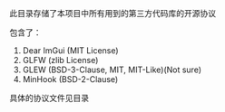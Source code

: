 此目录存储了本项目中所有用到的第三方代码库的开源协议

包含了：

1. Dear ImGui (MIT License)
2. GLFW (zlib License)
3. GLEW (BSD-3-Clause, MIT, MIT-Like)(Not sure)
4. MinHook (BSD-2-Clause)

具体的协议文件见目录